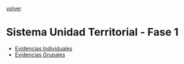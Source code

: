 [volver](../README.md)

# Sistema Unidad Territorial - Fase 1


- [Evidencias Individuales](Evidencias%20Individuales/README.md)
- [Evidencias Grupales](Evidencias%20Grupales/README.md)
